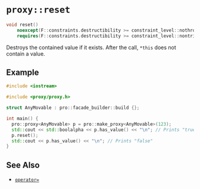 # `proxy::reset`

```cpp
void reset()
    noexcept(F::constraints.destructibility >= constraint_level::nothrow)
    requires(F::constraints.destructibility >= constraint_level::nontrivial);
```

Destroys the contained value if it exists. After the call, `*this` does not contain a value.

## Example

```cpp
#include <iostream>

#include <proxy/proxy.h>

struct AnyMovable : pro::facade_builder::build {};

int main() {
  pro::proxy<AnyMovable> p = pro::make_proxy<AnyMovable>(123);
  std::cout << std::boolalpha << p.has_value() << "\n"; // Prints "true"
  p.reset();
  std::cout << p.has_value() << "\n"; // Prints "false"
}
```

## See Also

- [`operator=`](assignment.md)

